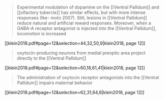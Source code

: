 > Experimental modulation of dopamine on the [[Ventral Pallidum]] and [[olfactory tubercle]] has similar effects, but with more intense responses (Ike- moto 2007). Still, lesions in [[Ventral Pallidum]] reduce natural and artificial reward responses. Moreover, when a GABA-A receptor antagonist is injected into the [[Ventral Pallidum]], locomotion is increased

[[klein2018.pdf#page=12&selection=44,32,50,9|klein2018, page 12]]

> oxytocin-producing neurons from medial preoptic area project directly to the [[Ventral Pallidum]]

[[klein2018.pdf#page=12&selection=60,18,61,41|klein2018, page 12]]

> The administration of oxytocin receptor antagonists into the [[Ventral Pallidum]] impairs maternal behavior

[[klein2018.pdf#page=12&selection=62,31,64,8|klein2018, page 12]]